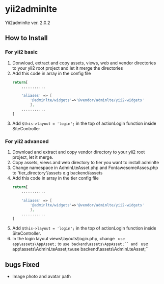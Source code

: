 # yii2adminlte

Yii2adminlte ver. 2.0.2

## How to Install

### For yii2 basic

1. Donwload, extract and copy assets, views, web and vendor directories to your yii2 root project and let it merge the directories
2. Add this code in array in the config file
	```php
	return[
	    ...........

		'aliases' => [
			'@adminlte/widgets'=>'@vendor/adminlte/yii2-widgets'
	    	],
	    ...........
	]
	```
3. Add `$this->layout = 'login';` in the top of actionLogin function inside SiteController

### For yii2 advanced

1. Download and extract and copy vendor directory to your yii2 root project, let it merge.
2. Copy assets, views and web directory to tier you want to install adminlte
3. Change namespace in AdminLteAsset.php and FontawesomeAsses.php to 'tier_directory'/assets e.g backend/assets
4. Add this code in array in the tier config file
	```php
	return[
	    ...........

		'aliases' => [
			'@adminlte/widgets'=>'@vendor/adminlte/yii2-widgets'
	    	],
	    ...........
	]
	```
5. Add `$this->layout = 'login';` in the top of actionLogin function inside SiteController.
6. In the login layout views\layouts\login.php, change 
	``` use app\assets\AppAsset;``` to ```use backend\assets\AppAsset;``
	and
	``` use app\assets\AdminLteAsset;``` to ```use backend\assets\AdminLteAsset;``


## bugs Fixed

- Image photo and avatar path
